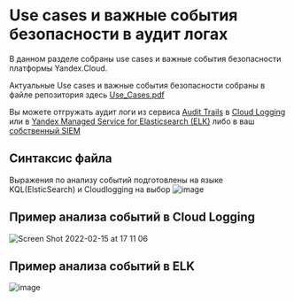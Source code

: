 # Use cases и важные события безопасности в аудит логах
В данном разделе собраны use cases и важные события безопасности платформы Yandex.Cloud.

Актуальные Use cases и важные события безопасности собраны в файле репозитория здесь [Use_Cases.pdf](https://github.com/yandex-cloud/yc-solution-library-for-security/blob/master/auditlogs/_use_cases_and_searches/Use_Cases.pdf)

Вы можете отгружать аудит логи из сервиса [Audit Trails](https://cloud.yandex.ru/docs/audit-trails/) в [Cloud Logging](https://cloud.yandex.ru/docs/audit-trails/operations/export-cloud-logging) или в [Yandex Managed Service for Elasticsearch (ELK)](https://github.com/yandex-cloud/yc-solution-library-for-security/tree/master/auditlogs/export-auditlogs-to-ELK_main) либо в ваш [собственный SIEM](https://cloud.yandex.ru/docs/audit-trails/concepts/export-siem)

## Синтаксис файла
Выражения по анализу событий подготовлены на языке KQL(ElsticSearch) и Cloudlogging на выбор
![image](https://user-images.githubusercontent.com/85429798/154081374-843f5c6d-a881-404a-b618-3693f1d3a11b.png)

## Пример анализа событий в Cloud Logging
![Screen Shot 2022-02-15 at 17 11 06](https://user-images.githubusercontent.com/85429798/154079879-db576283-3afb-4bc5-a1d7-4e7de9dcb987.png)

## Пример анализа событий в ELK
![image](https://user-images.githubusercontent.com/85429798/154079995-10c9d330-3e2e-4b7e-bc97-31a8b71611db.png)

